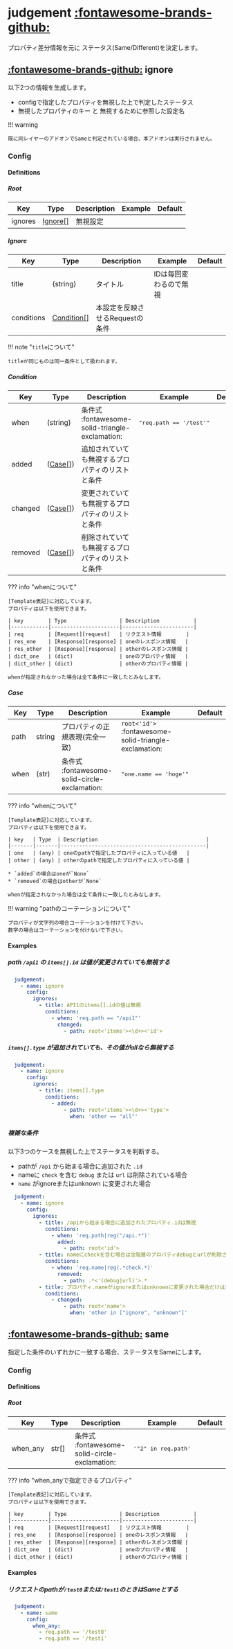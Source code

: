 judgement [:fontawesome-brands-github:][s1]
===========================

[s1]: https://github.com/tadashi-aikawa/jumeaux/tree/master/jumeaux/addons/judgement

プロパティ差分情報を元に ステータス(Same/Different)を決定します。


[:fontawesome-brands-github:][_ignore] ignore
-----------------------------

[_ignore]: https://github.com/tadashi-aikawa/jumeaux/tree/master/jumeaux/addons/judgement/ignore.py

以下2つの情報を生成します。

* configで指定したプロパティを無視した上で判定したステータス
* 無視したプロパティのキー と 無視するために参照した設定名

!!! warning

    既に同レイヤーのアドオンでSameと判定されている場合、本アドオンは実行されません。


### Config

#### Definitions

##### Root

| Key     | Type                 | Description | Example | Default |
|---------|----------------------|-------------|---------|---------|
| ignores | [Ignore[]](#ignore_) | 無視設定    |         |         |


##### <a name="ignore_" style="padding-top: 70px; margin-top: -70px;"></a>Ignore

|    Key     |           Type            |           Description           |        Example         | Default |
| ---------- | ------------------------- | ------------------------------- | ---------------------- | ------- |
| title      | (string)                  | タイトル                        | IDは毎回変わるので無視 |         |
| conditions | [Condition[]](#condition) | 本設定を反映させるRequestの条件 |                        |         |

!!! note "`title`について"

    titleが同じものは同一条件として扱われます。

##### Condition

| Key     | Type              | Description                                      | Example                          | Default |
|---------|-------------------|--------------------------------------------------|----------------------------------|---------|
| when    | (string)          | 条件式 :fontawesome-solid-triangle-exclamation:                 | <pre>"req.path == '/test'"</pre> |         |
| added   | ([Case[]](#case)) | 追加されていても無視するプロパティのリストと条件 |                                  |         |
| changed | ([Case[]](#case)) | 変更されていても無視するプロパティのリストと条件 |                                  |         |
| removed | ([Case[]](#case)) | 削除されていても無視するプロパティのリストと条件 |                                  |         |


??? info "whenについて"

    [Template表記]に対応しています。
    プロパティは以下を使用できます。

    | key        | Type                 | Description           |
    |------------|----------------------|-----------------------|
    | req        | [Request][request]   | リクエスト情報        |
    | res_one    | [Response][response] | oneのレスポンス情報   |
    | res_other  | [Response][response] | otherのレスポンス情報 |
    | dict_one   | (dict)               | oneのプロパティ情報   |
    | dict_other | (dict)               | otherのプロパティ情報 |

    whenが指定されなかった場合は全て条件に一致したとみなします。


##### Case

| Key  | Type   | Description                    | Example                                | Default |
|------|--------|--------------------------------|----------------------------------------|---------|
| path | string | プロパティの正規表現(完全一致) | `root<'id'>` :fontawesome-solid-triangle-exclamation: |         |
| when | (str)  | 条件式 :fontawesome-solid-circle-exclamation:        | <pre>"one.name == 'hoge'"</pre>        |         |


??? info "whenについて"

    [Template表記]に対応しています。
    プロパティは以下を使用できます。

    | key   | Type  | Description                                   |
    |-------|-------|-----------------------------------------------|
    | one   | (any) | oneのpathで指定したプロパティに入っている値   |
    | other | (any) | otherのpathで指定したプロパティに入っている値 |

    * `added`の場合はoneが`None`
    * `removed`の場合はotherが`None`

    whenが指定されなかった場合は全て条件に一致したとみなします。


!!! warning "pathのコーテーションについて"

    プロパティが文字列の場合コーテーションを付けて下さい。
    数字の場合はコーテーションを付けないで下さい。


#### Examples

##### path `/api1` の `items[].id` は値が変更されていても無視する

```yaml
  judgement:
    - name: ignore
      config:
        ignores:
          - title: API1のitems[].idの値は無視
            conditions:
              - when: 'req.path == "/api1"'
                changed:
                  - path: root<'items'><\d+><'id'>
```

##### `items[].type` が追加されていても、その値がallなら無視する

```yaml
  judgement:
    - name: ignore
      config:
        ignores:
          - title: items[].type
            conditions:
              - added:
                  - path: root<'items'><\d+><'type'>
                    when: 'other == "all"'
```

##### 複雑な条件

以下3つのケースを無視した上でステータスを判断する。

* pathが ``/api`` から始まる場合に追加された ``.id``
* nameに ``check`` を含む ``debug`` または ``url`` は削除されている場合
* ``name`` がignoreまたはunknown に変更された場合

```yaml
  judgement:
    - name: ignore
      config:
        ignores:
          - title: /apiから始まる場合に追加されたプロパティ.idは無視
            conditions:
              - when: 'req.path|reg("/api.*")'
                added:
                  - path: root<'id'>
          - title: nameにcheckを含む場合は全階層のプロパティdebugとurlが削除されていても無視
            conditions:
              - when: 'req.name|reg(.*check.*)'
                removed:
                  - path: .*<'(debug|url)'>.*
          - title: プロパティ.nameがignoreまたはunknownに変更された場合だけは無視
            conditions:
              - changed:
                  - path: root<'name'>
                    when: 'other in ["ignore", "unknown"]'
```


[:fontawesome-brands-github:][same] same
------------------------

[same]: https://github.com/tadashi-aikawa/jumeaux/tree/master/jumeaux/addons/judgement/same.py

指定した条件のいずれかに一致する場合、ステータスをSameにします。


### Config

#### Definitions

##### Root

| Key      | Type  | Description             | Example                      | Default |
|----------|-------|-------------------------|------------------------------|---------|
| when_any | str[] | 条件式 :fontawesome-solid-circle-exclamation: | <pre>'"2" in req.path'</pre> |         |


??? info "when_anyで指定できるプロパティ"

    [Template表記]に対応しています。
    プロパティは以下を使用できます。

    | key        | Type                 | Description           |
    |------------|----------------------|-----------------------|
    | req        | [Request][request]   | リクエスト情報        |
    | res_one    | [Response][response] | oneのレスポンス情報   |
    | res_other  | [Response][response] | otherのレスポンス情報 |
    | dict_one   | (dict)               | oneのプロパティ情報   |
    | dict_other | (dict)               | otherのプロパティ情報 |


#### Examples

##### リクエストのpathが`/test0`または`/test1`のときはSameとする

```yaml
  judgement:
    - name: same
      config:
        when_any:
          - req.path == '/test0'
          - req.path == '/test1'
```

[Template表記]: ../../template
[request]: ../../models/request
[response]: ../../models/response

